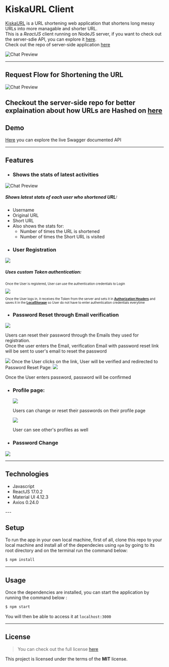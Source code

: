 KiskaURL Client
============
<!-- [![GitHub Stars](https://img.shields.io/github/stars/IgorAntun/node-chat.svg)](https://github.com/IgorAntun/node-chat/stargazers) [![GitHub Issues](https://img.shields.io/github/issues/IgorAntun/node-chat.svg)](https://github.com/IgorAntun/node-chat/issues) [![Current Version](https://img.shields.io/badge/version-1.0.7-green.svg)](https://github.com/IgorAntun/node-chat) [![Live Demo](https://img.shields.io/badge/demo-online-green.svg)](https://igorantun.com/chat) [![Gitter](https://badges.gitter.im/Join%20Chat.svg)](https://gitter.im/IgorAntun/node-chat?utm_source=badge&utm_medium=badge&utm_campaign=pr-badge) -->

<a href="http://kiska-url.herokuapp.com/" target="_blank">KiskaURL</a> is a URL shortening web application that shortens long messy URLs into more managable and shorter URL. <br/>
This is a <i>ReactJS</i> client running on NodeJS server, if you want to check out the server-sdie API, you can explore it <a href="https://kiska.herokuapp.com/" target="_blank">here</a>. <br/>
Check out the repo of server-side application <a href="https://github.com/javokhirbek1999/kiska-url-server-side" target="_blank">here</a> 


![Chat Preview](https://i.imgur.com/k1so4ss.png)

---
## Request Flow for Shortening the URL
![Chat Preview](https://i.imgur.com/5mUbTPr.jpeg)

Checkout the server-side repo for better explaination about how URLs are Hashed on <a href="https://github.com/javokhirbek1999/kiska-url-server-side#request-flow-for-shortening-the-url" target="_blank">here</a>
---
## Demo
<p><a href="https://kiska.herokuapp.com/" target="_blank">Here</a> you can explore the live Swagger documented API</p>

---

## Features
- <h3>Shows the stats of latest activities</h3>
![Chat Preview](https://i.imgur.com/8b39bU0.png)
<h5>Shows latest stats of each user who shortened URL:</h5>
<ul>
  <li>Username</li>
  <li>Original URL</li>
  <li>Short URL</li>
  <li>Also shows the stats for:
    <ul>
    <li>Number of times the URL is shortened</li>
    <li>Number of times the Short URL is visited</li>
    </ul></li>
</ul>

- <h3>User Registration</h3>
<img src="https://i.imgur.com/25M634O.png" />
<h5>Uses custom Token authentication:</h5>
<p style="font-size: 10px">Once the User is registered, User can use the authentication credentials to Login</p>
<img src="https://i.imgur.com/ias0d1l.png"/>
<p style="font-size: 10px">Once the User logs in, it receives the Token from the server and sets it in <strong><a href="https://developer.mozilla.org/en-US/docs/Web/HTTP/Headers/Authorization" target="_blank">Authorization Headers</a></strong> and saves it in the <strong><a href="https://developer.mozilla.org/en-US/docs/Web/API/Window/localStorage" target="_blank">LocalStorage</a></strong> so User do not have to enter authentication credentials everytime</p>

- <h3>Password Reset through Email verification</h3>
<img src="https://i.imgur.com/cWWJKcK.png" />
<p>Users can reset their password through the Emails they used for registration.<br/>Once the user enters the Email, verification Email with password reset link will be sent to user's email to reset the password</p>
<img src="https://i.imgur.com/mnWbiZm.jpg" />
Once the User clicks on the link, User will be verified and redirected to Password Reset Page:
<img src="https://i.imgur.com/g742ajm.png" />
<p>Once the User enters password, password will be confirmed</p>

- <h3>Profile page:</h3>
  <img src="https://i.imgur.com/VHsZIF7.png" />
  <p>Users can change or reset their passwords on their profile page</p>
  <img src="https://i.imgur.com/X9zNXk7.png" />
  <p>User can see other's profiles as well</p>
- <h3>Password Change</h3>
<img src="https://i.imgur.com/erNRRyX.png" />


---
## Technologies
- Javascript
- ReactJS 17.0.2
- Material UI 4.12.3
- Axios 0.24.0
</ul>
---

## Setup
To run the app in your own local machine, first of all, clone this repo to your local machine and install all of the dependecies using `npm` by going to its root directory and on the terminal run the command below:
```bash
$ npm install
```
---

## Usage
Once the dependencies are installed, you can start the application by running the command below : 
```bash 
$ npm start
``` 
You will then be able to access it at `localhost:3000`

---

## License
>You can check out the full license [here](https://github.com/javokhirbek1999/kiska-url-server-side/blob/main/LICENSE)

This project is licensed under the terms of the **MIT** license.
